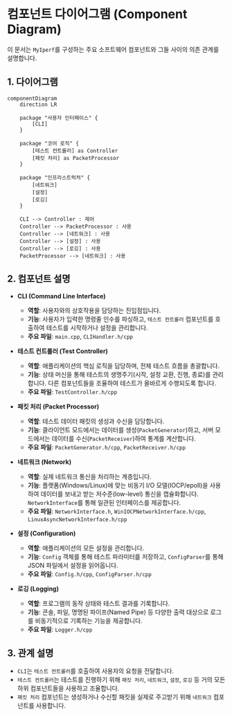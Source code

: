 # 컴포넌트 다이어그램 (Component Diagram)

이 문서는 `MyIperf`를 구성하는 주요 소프트웨어 컴포넌트와 그들 사이의 의존 관계를 설명합니다.

## 1. 다이어그램

```mermaid
componentDiagram
    direction LR

    package "사용자 인터페이스" {
        [CLI]
    }

    package "코어 로직" {
        [테스트 컨트롤러] as Controller
        [패킷 처리] as PacketProcessor
    }

    package "인프라스트럭처" {
        [네트워크]
        [설정]
        [로깅]
    }

    CLI --> Controller : 제어
    Controller --> PacketProcessor : 사용
    Controller --> [네트워크] : 사용
    Controller --> [설정] : 사용
    Controller --> [로깅] : 사용
    PacketProcessor --> [네트워크] : 사용
```

## 2. 컴포넌트 설명

*   **CLI (Command Line Interface)**
    *   **역할**: 사용자와의 상호작용을 담당하는 진입점입니다.
    *   **기능**: 사용자가 입력한 명령줄 인수를 파싱하고, `테스트 컨트롤러` 컴포넌트를 호출하여 테스트를 시작하거나 설정을 관리합니다.
    *   **주요 파일**: `main.cpp`, `CLIHandler.h/cpp`

*   **테스트 컨트롤러 (Test Controller)**
    *   **역할**: 애플리케이션의 핵심 로직을 담당하며, 전체 테스트 흐름을 총괄합니다.
    *   **기능**: 상태 머신을 통해 테스트의 생명주기(시작, 설정 교환, 진행, 종료)를 관리합니다. 다른 컴포넌트들을 조율하여 테스트가 올바르게 수행되도록 합니다.
    *   **주요 파일**: `TestController.h/cpp`

*   **패킷 처리 (Packet Processor)**
    *   **역할**: 테스트 데이터 패킷의 생성과 수신을 담당합니다.
    *   **기능**: 클라이언트 모드에서는 데이터를 생성(`PacketGenerator`)하고, 서버 모드에서는 데이터를 수신(`PacketReceiver`)하여 통계를 계산합니다.
    *   **주요 파일**: `PacketGenerator.h/cpp`, `PacketReceiver.h/cpp`

*   **네트워크 (Network)**
    *   **역할**: 실제 네트워크 통신을 처리하는 계층입니다.
    *   **기능**: 플랫폼(Windows/Linux)에 맞는 비동기 I/O 모델(IOCP/epoll)을 사용하여 데이터를 보내고 받는 저수준(low-level) 통신을 캡슐화합니다. `NetworkInterface`를 통해 일관된 인터페이스를 제공합니다.
    *   **주요 파일**: `NetworkInterface.h`, `WinIOCPNetworkInterface.h/cpp`, `LinuxAsyncNetworkInterface.h/cpp`

*   **설정 (Configuration)**
    *   **역할**: 애플리케이션의 모든 설정을 관리합니다.
    *   **기능**: `Config` 객체를 통해 테스트 파라미터를 저장하고, `ConfigParser`를 통해 JSON 파일에서 설정을 읽어옵니다.
    *   **주요 파일**: `Config.h/cpp`, `ConfigParser.h/cpp`

*   **로깅 (Logging)**
    *   **역할**: 프로그램의 동작 상태와 테스트 결과를 기록합니다.
    *   **기능**: 콘솔, 파일, 명명된 파이프(Named Pipe) 등 다양한 출력 대상으로 로그를 비동기적으로 기록하는 기능을 제공합니다.
    *   **주요 파일**: `Logger.h/cpp`

## 3. 관계 설명

*   `CLI`는 `테스트 컨트롤러`를 호출하여 사용자의 요청을 전달합니다.
*   `테스트 컨트롤러`는 테스트를 진행하기 위해 `패킷 처리`, `네트워크`, `설정`, `로깅` 등 거의 모든 하위 컴포넌트들을 사용하고 조율합니다.
*   `패킷 처리` 컴포넌트는 생성하거나 수신할 패킷을 실제로 주고받기 위해 `네트워크` 컴포넌트를 사용합니다.
